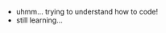 - uhmm... trying to understand how to code!
- still learning...

<!---
LtAkmal/LtAkmal is a ✨ special ✨ repository because its `README.md` (this file) appears on your GitHub profile.
You can click the Preview link to take a look at your changes.
--->
